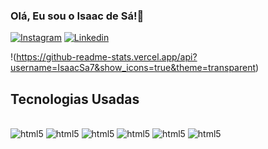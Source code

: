 ### Olá, Eu sou o Isaac de Sá!🤙

[![Instagram](https://img.shields.io/badge/Instagram-E4405F?style=for-the-badge&logo=instagram&logoColor=white)](https://link)
[![Linkedin](https://img.shields.io/badge/LinkedIn-0077B5?style=for-the-badge&logo=linkedin&logoColor=white)](https://link)

!(https://github-readme-stats.vercel.app/api?username=IsaacSa7&show_icons=true&theme=transparent)


## Tecnologias Usadas

<div style="display: inline-block"><br/>
  <img alingn="center" alt="html5" src="https://img.shields.io/badge/HTML5-E34F26?style=for-the-badge&logo=html5&logoColor=white">
  <img alingn="center" alt="html5" src="https://img.shields.io/badge/CSS3-1572B6?style=for-the-badge&logo=css3&logoColor=white">
  <img alingn="center" alt="html5" src="https://img.shields.io/badge/JavaScript-323330?style=for-the-badge&logo=javascript&logoColor=F7DF1E">
  <img alingn="center" alt="html5" src="https://img.shields.io/badge/Node.js-43853D?style=for-the-badge&logo=node.js&logoColor=white">
  <img alingn="center" alt="html5" src="https://img.shields.io/badge/Python-3776AB?style=for-the-badge&logo=python&logoColor=white">
  <img alingn="center" alt="html5" src=" 	https://img.shields.io/badge/C-00599C?style=for-the-badge&logo=c&logoColor=white">
</div>
